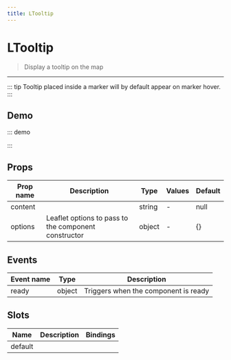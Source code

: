 ```yaml
---
title: LTooltip
---
```


# LTooltip

> Display a tooltip on the map

---

::: tip
Tooltip placed inside a marker will by default appear on marker hover.
:::

## Demo

::: demo
<template>
<l-map style="height: 350px" :zoom="zoom" :center="center">
<l-tile-layer :url="url"></l-tile-layer>
<l-marker :lat-lng="markerLatLng">
<l-tooltip>Hello!</l-tooltip>
</l-marker>
</l-map>
</template>

<script>
import {LMap, LTileLayer, LMarker, LTooltip} from "wgis.leaflet.vue2";

export default {
  components: {
    LMap,
    LTileLayer,
    LMarker,
    LTooltip
  },
  data () {
    return {
      url: 'https://{s}.tile.openstreetmap.org/{z}/{x}/{y}.png',
      zoom: 8,
      center: [47.313220, -1.319482],
      markerLatLng: [47.313220, -1.319482]
    };
  }
}
</script>

:::

## Props

| Prop name | Description                                          | Type   | Values | Default |
| --------- | ---------------------------------------------------- | ------ | ------ | ------- |
| content   |                                                      | string | -      | null    |
| options   | Leaflet options to pass to the component constructor | object | -      | {}      |

## Events

| Event name | Type   | Description                          |
| ---------- | ------ | ------------------------------------ |
| ready      | object | Triggers when the component is ready |

## Slots

| Name    | Description | Bindings |
| ------- | ----------- | -------- |
| default |             |          |
